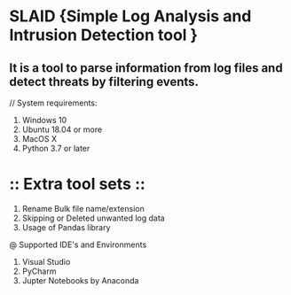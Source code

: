 # SLAID {Simple Log Analysis and Intrusion Detection tool }

## It is a tool to parse information from log files and detect threats by filtering events.

// System requirements:
  1. Windows 10 
  2. Ubuntu 18.04 or more
  3. MacOS X
  4. Python 3.7 or later


# :: Extra tool sets ::
1. Rename Bulk file name/extension
2. Skipping or Deleted unwanted log data
3. Usage of Pandas library

@ Supported IDE's and Environments
1. Visual Studio
2. PyCharm
3. Jupter Notebooks by Anaconda
